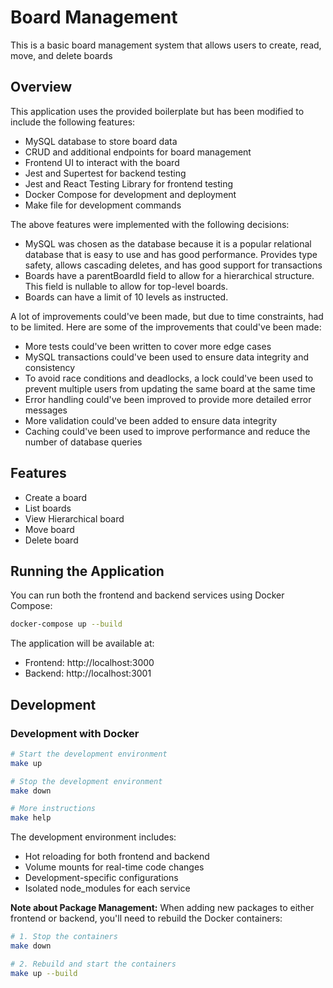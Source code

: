 # Board Management

This is a basic board management system that allows users to create, read, move, and delete boards

## Overview

This application uses the provided boilerplate but has been modified to include the following features:
- MySQL database to store board data
- CRUD and additional endpoints for board management
- Frontend UI to interact with the board
- Jest and Supertest for backend testing
- Jest and React Testing Library for frontend testing
- Docker Compose for development and deployment
- Make file for development commands

The above features were implemented with the following decisions:
- MySQL was chosen as the database because it is a popular relational database that is easy to use and has good performance. Provides type safety, allows cascading deletes, and has good support for transactions
- Boards have a parentBoardId field to allow for a hierarchical structure. This field is nullable to allow for top-level boards.
- Boards can have a limit of 10 levels as instructed.

A lot of improvements could've been made, but due to time constraints, had to be limited. Here are some of the improvements that could've been made:
- More tests could've been written to cover more edge cases
- MySQL transactions could've been used to ensure data integrity and consistency
- To avoid race conditions and deadlocks, a lock could've been used to prevent multiple users from updating the same board at the same time
- Error handling could've been improved to provide more detailed error messages
- More validation could've been added to ensure data integrity
- Caching could've been used to improve performance and reduce the number of database queries

## Features
- Create a board
- List boards
- View Hierarchical board
- Move board
- Delete board

## Running the Application

You can run both the frontend and backend services using Docker Compose:

```bash
docker-compose up --build
```

The application will be available at:

- Frontend: http://localhost:3000
- Backend: http://localhost:3001

## Development

### Development with Docker

```bash
# Start the development environment
make up

# Stop the development environment
make down

# More instructions
make help
```

The development environment includes:

- Hot reloading for both frontend and backend
- Volume mounts for real-time code changes
- Development-specific configurations
- Isolated node_modules for each service

**Note about Package Management:** When adding new packages to either frontend or backend, you'll need to rebuild the Docker containers:

```bash
# 1. Stop the containers
make down

# 2. Rebuild and start the containers
make up --build
```
